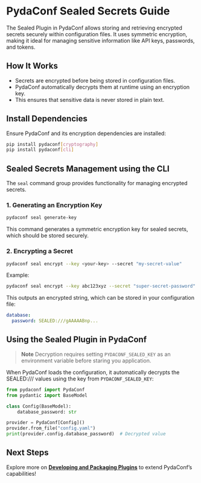 # PydaConf Sealed Secrets Guide

The Sealed Plugin in PydaConf allows storing and retrieving encrypted secrets securely within configuration files. It uses symmetric encryption, making it ideal for managing sensitive information like API keys, passwords, and tokens.

## How It Works
* Secrets are encrypted before being stored in configuration files.
* PydaConf automatically decrypts them at runtime using an encryption key.
* This ensures that sensitive data is never stored in plain text.

## Install Dependencies
Ensure PydaConf and its encryption dependencies are installed:
```bash
pip install pydaconf[cryptography]
pip install pydaconf[cli]
```

## Sealed Secrets Management using the CLI

The `seal` command group provides functionality for managing encrypted secrets.

### 1. Generating an Encryption Key

```sh
pydaconf seal generate-key
```

This command generates a symmetric encryption key for sealed secrets, which should be stored securely.

### 2. Encrypting a Secret

```sh
pydaconf seal encrypt --key <your-key> --secret "my-secret-value"
```

Example:

```sh
pydaconf seal encrypt --key abc123xyz --secret "super-secret-password"
```
This outputs an encrypted string, which can be stored in your configuration file:

```yaml
database:
  password: SEALED:///gAAAAABnp...
```
## Using the Sealed Plugin in PydaConf
> **Note** Decryption requires setting `PYDACONF_SEALED_KEY` as an environment variable before staring you application.

When PydaConf loads the configuration, it automatically decrypts the SEALED:/// values using the key from `PYDACONF_SEALED_KEY`:

```python
from pydaconf import PydaConf
from pydantic import BaseModel

class Config(BaseModel):
    database_password: str

provider = PydaConf[Config]()
provider.from_file("config.yaml")
print(provider.config.database_password)  # Decrypted value
```



## Next Steps

Explore more on **[Developing and Packaging Plugins](../plugins/develop_and_package_plugin.md)** to extend PydaConf’s capabilities!

